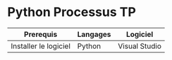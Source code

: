 <!DOCTYPE html>
<html>
  <head>
    <title>Python Processus TP</title>
    <meta charset='utf-8'>
    <meta name="viewport" content="width=device-width, initial-scale=1, shrink-to-fit=no">
  </head>
  <body>
    <div class="container">
      <h1>Python Processus TP</h1>
      <table class="table">
        <thead>
          <tr>
            <th>Prerequis</th>
            <th>Langages</th>
            <th>Logiciel</th>
          </tr>
        </thead>
        <tbody>
          <tr>
            <td>Installer le logiciel</td>
            <td>Python</td>
            <td>Visual Studio</td>
          </tr>
        </tbody>
      </table>
    </div>
  </body>
</html>
